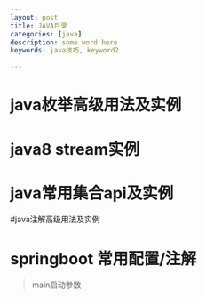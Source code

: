 ```yaml
---
layout: post
title: JAVA目录
categories: [java]
description: some word here
keywords: java技巧, keyword2

---
```


# java枚举高级用法及实例

# java8 stream实例

# java常用集合api及实例

#java注解高级用法及实例

# springboot 常用配置/注解

>main启动参数

